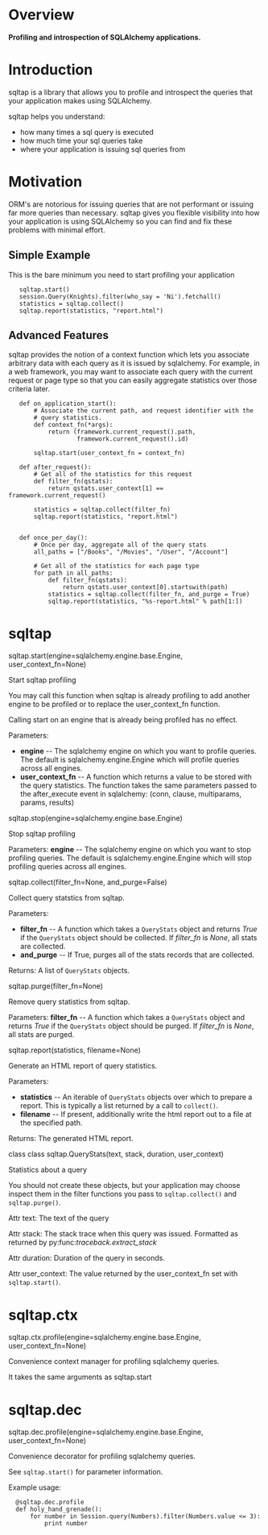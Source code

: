 
Overview
========

**Profiling and introspection of SQLAlchemy applications.**


Introduction
============

sqltap is a library that allows you to profile and introspect the
queries that your application makes using SQLAlchemy.

sqltap helps you understand:

   * how many times a sql query is executed
   * how much time your sql queries take
   * where your application is issuing sql queries from

Motivation
==========

ORM's are notorious for issuing queries that are not performant or
issuing far more queries than necessary. sqltap gives you flexible
visibility into how your application is using SQLAlchemy so you can
find and fix these problems with minimal effort.


Simple Example
--------------

This is the bare minimum you need to start profiling your application

       sqltap.start()
       session.Query(Knights).filter(who_say = 'Ni').fetchall()
       statistics = sqltap.collect()
       sqltap.report(statistics, "report.html")


Advanced Features
-----------------

sqltap provides the notion of a context function which lets you
associate arbitrary data with each query as it is issued by
sqlalchemy. For example, in a web framework, you may want to associate
each query with the current request or page type so that you can
easily aggregate statistics over those criteria later.

       def on_application_start():
           # Associate the current path, and request identifier with the
           # query statistics.
           def context_fn(*args):
               return (framework.current_request().path,
                       framework.current_request().id)

           sqltap.start(user_context_fn = context_fn)

       def after_request():
           # Get all of the statistics for this request
           def filter_fn(qstats):
               return qstats.user_context[1] == framework.current_request()

           statistics = sqltap.collect(filter_fn)
           sqltap.report(statistics, "report.html")


       def once_per_day():
           # Once per day, aggregate all of the query stats
           all_paths = ["/Books", "/Movies", "/User", "/Account"]

           # Get all of the statistics for each page type
           for path in all_paths:
               def filter_fn(qstats):
                   return qstats.user_context[0].startswith(path)
               statistics = sqltap.collect(filter_fn, and_purge = True)
               sqltap.report(statistics, "%s-report.html" % path[1:])


sqltap
======

sqltap.start(engine=sqlalchemy.engine.base.Engine, user_context_fn=None)

   Start sqltap profiling

   You may call this function when sqltap is already profiling to add
   another engine to be profiled or to replace the user_context_fn
   function.

   Calling start on an engine that is already being profiled has no
   effect.

   Parameters:

   * **engine** -- The sqlalchemy engine on which you want to
    profile queries. The default is sqlalchemy.engine.Engine which
    will profile queries across all engines.
   * **user_context_fn** -- A function which returns a value to be
    stored with the query statistics. The function takes the same
    parameters  passed to the after_execute event in sqlalchemy:
    (conn, clause, multiparams, params, results)

sqltap.stop(engine=sqlalchemy.engine.base.Engine)

   Stop sqltap profiling

   Parameters:
      **engine** -- The sqlalchemy engine on which you want to stop
      profiling queries. The default is sqlalchemy.engine.Engine which
      will stop profiling queries across all engines.

sqltap.collect(filter_fn=None, and_purge=False)

   Collect query statstics from sqltap.

   Parameters:

   * **filter_fn** -- A function which takes a ``QueryStats``
    object  and returns *True* if the ``QueryStats`` object should
    be  collected. If *filter_fn* is *None*, all stats are
    collected.
   * **and_purge** -- If True, purges all of the stats records that
    are collected.

   Returns:
      A list of ``QueryStats`` objects.

sqltap.purge(filter_fn=None)

   Remove query statistics from sqltap.

   Parameters:
      **filter_fn** -- A function which takes a ``QueryStats`` object
      and returns *True* if the ``QueryStats`` object should be
      purged. If *filter_fn* is *None*, all stats are purged.

sqltap.report(statistics, filename=None)

   Generate an HTML report of query statistics.

   Parameters:

   * **statistics** -- An iterable of ``QueryStats`` objects over
    which to prepare a report. This is typically a list returned
    by a call to ``collect()``.
   * **filename** -- If present, additionally write the html report
    out  to a file at the specified path.

   Returns:
      The generated HTML report.

class class sqltap.QueryStats(text, stack, duration, user_context)

   Statistics about a query

   You should not create these objects, but your application may
   choose inspect them in the filter functions you pass to
   ``sqltap.collect()`` and ``sqltap.purge()``.

   Attr text:
      The text of the query

   Attr stack:
      The stack trace when this query was issued. Formatted as
      returned by py:func:*traceback.extract_stack*

   Attr duration:
      Duration of the query in seconds.

   Attr user_context:
      The value returned by the user_context_fn set with
      ``sqltap.start()``.


sqltap.ctx
==========

sqltap.ctx.profile(engine=sqlalchemy.engine.base.Engine, user_context_fn=None)

   Convenience context manager for profiling sqlalchemy queries.

   It takes the same arguments as sqltap.start


sqltap.dec
==========

sqltap.dec.profile(engine=sqlalchemy.engine.base.Engine, user_context_fn=None)

   Convenience decorator for profiling sqlalchemy queries.

   See ``sqltap.start()`` for parameter information.

   Example usage:

      @sqltap.dec.profile
      def holy_hand_grenade():
          for number in Session.query(Numbers).filter(Numbers.value <= 3):
              print number
